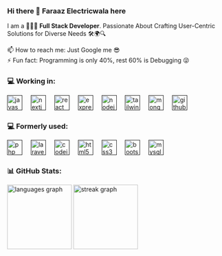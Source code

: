 ### Hi there 👋 Faraaz Electricwala here

<!--
**faraaz-e/faraaz-e** is a ✨ _special_ ✨ repository because its `README.md` (this file) appears on your GitHub profile. -->

<!-- Here are some ideas to get you started: -->
I am a 👨🏻‍💻 **Full Stack Developer**. Passionate About Crafting User-Centric Solutions for Diverse Needs 🛠️🌍🔍

<!-- - 🔭 I’m currently working on Javascript Technologies
- 🌱 I’m currently learning React & Next.js 
- 👯 I’m open to collaborate on Software/Web projects 
- 🤔 I’m looking for help with Data Structures and Algorithms -->
<!-- 💬 Ask me about Tech/Programming -->
📫 How to reach me: Just Google me 😎  
⚡ Fun fact: Programming is only 40%, rest 60% is Debugging 😜  
<!-- - 😄 Pronouns: ... -->

<!-- ## 💻 Tech Stack:
   
![JavaScript](https://img.shields.io/badge/javascript-%23323330.svg?style=for-the-badge&logo=javascript&logoColor=%23F7DF1E)
![Next JS](https://img.shields.io/badge/Next-black?style=for-the-badge&logo=next.js&logoColor=white)
![React](https://img.shields.io/badge/react-%2320232a.svg?style=for-the-badge&logo=react&logoColor=%2361DAFB)
![NodeJS](https://img.shields.io/badge/node.js-6DA55F?style=for-the-badge&logo=node.js&logoColor=white)
![Express.js](https://img.shields.io/badge/express.js-%23404d59.svg?style=for-the-badge&logo=express&logoColor=%2361DAFB)
![jQuery](https://img.shields.io/badge/jquery-%230769AD.svg?style=for-the-badge&logo=jquery&logoColor=white)
![TailwindCSS](https://img.shields.io/badge/tailwindcss-%2338B2AC.svg?style=for-the-badge&logo=tailwind-css&logoColor=white)
![MongoDB](https://img.shields.io/badge/MongoDB-%234ea94b.svg?style=for-the-badge&logo=mongodb&logoColor=white)  
![PHP](https://img.shields.io/badge/php-%23777BB4.svg?style=for-the-badge&logo=php&logoColor=white)
![Laravel](https://img.shields.io/badge/laravel-%23FF2D20.svg?style=for-the-badge&logo=laravel&logoColor=white)
![Code-Igniter](https://img.shields.io/badge/CodeIgniter-%23EF4223.svg?style=for-the-badge&logo=codeIgniter&logoColor=white)
![Bootstrap](https://img.shields.io/badge/bootstrap-%23563D7C.svg?style=for-the-badge&logo=bootstrap&logoColor=white) 
![HTML5](https://img.shields.io/badge/html5-%23E34F26.svg?style=for-the-badge&logo=html5&logoColor=white) 
![CSS3](https://img.shields.io/badge/css3-%231572B6.svg?style=for-the-badge&logo=css3&logoColor=white)
![MySQL](https://img.shields.io/badge/mysql-%2300f.svg?style=for-the-badge&logo=mysql&logoColor=white) 
![Postman](https://img.shields.io/badge/Postman-FF6C37?style=for-the-badge&logo=postman&logoColor=white) -->

### 💻 Working in:
<div align="left">
  <a href="" title="Javascript"><img src="https://cdn.jsdelivr.net/gh/devicons/devicon/icons/javascript/javascript-plain.svg" height="35" alt="javascript logo"  /></a>
  <img width="12" />
  <a href="" title="Next.js"><img src="https://skillicons.dev/icons?i=nextjs" height="35" alt="nextjs logo"  /></a>
  <img width="12" />
  <a href="" title="React"><img src="https://cdn.jsdelivr.net/gh/devicons/devicon/icons/react/react-original.svg" height="35" alt="react logo"  /></a>
  <img width="12" />
  <a href="" title="Express.js"><img src="https://skillicons.dev/icons?i=express" height="35" alt="express logo"  /></a>
  <img width="12" />
  <a href="" title="Node.js"><img src="https://cdn.jsdelivr.net/gh/devicons/devicon/icons/nodejs/nodejs-original.svg" height="35" alt="nodejs logo"  /></a>
  <img width="12" />
  <a href="" title="Tailwind CSS"><img src="https://cdn.simpleicons.org/tailwindcss/06B6D4" height="35" alt="tailwindcss logo"  /></a>
  <img width="12" />
  <a href="" title="MongoDB"><img src="https://cdn.jsdelivr.net/gh/devicons/devicon/icons/mongodb/mongodb-original.svg" height="35" alt="mongodb logo"  /></a>
  <img width="12" />
  <a href="" title="Github"><img src="https://skillicons.dev/icons?i=github" height="35" alt="github logo"  /></a>
</div>

### 💻 Formerly used:
<div align="left">
  <a href="" title="PHP"><img src="https://cdn.jsdelivr.net/gh/devicons/devicon/icons/php/php-original.svg" height="35" alt="php logo"  /></a>
  <img width="12" />
  <a href="" title="Laravel"><img src="https://cdn.simpleicons.org/laravel/FF2D20" height="35" alt="laravel logo"  /></a>
  <img width="12" />
  <a href="" title="CodeIgniter"><img src="https://cdn.jsdelivr.net/gh/devicons/devicon/icons/codeigniter/codeigniter-plain.svg" height="35" alt="codeigniter logo"  /></a>
  <img width="12" />
  <a href="" title="HTML"><img src="https://cdn.jsdelivr.net/gh/devicons/devicon/icons/html5/html5-original.svg" height="35" alt="html5 logo"  /></a>
  <img width="12" />
  <a href="" title="CSS"><img src="https://cdn.jsdelivr.net/gh/devicons/devicon/icons/css3/css3-original.svg" height="35" alt="css3 logo"  /></a>
  <img width="12" />
  <a href="" title="Bootstrap"><img src="https://cdn.jsdelivr.net/gh/devicons/devicon/icons/bootstrap/bootstrap-original.svg" height="35" alt="bootstrap logo"  /></a>
  <img width="12" />
  <a href="" title="MySQL"><img src="https://cdn.jsdelivr.net/gh/devicons/devicon/icons/mysql/mysql-original-wordmark.svg" height="35" alt="mysql logo"  /></a>
</div>
  
### 📊 GitHub Stats:

<div align="left">
  <img src="https://github-readme-stats.vercel.app/api/top-langs?username=faraaz-e&locale=en&hide_title=false&layout=compact&card_width=320&langs_count=5&theme=aura&hide_border=false&order=2" height="150" alt="languages graph"  />
  <img src="https://streak-stats.demolab.com?user=faraaz-e&locale=en&mode=daily&theme=aura&hide_border=false&border_radius=5&order=3" height="150" alt="streak graph"  />
</div>

<!-- ![](https://github-readme-streak-stats.herokuapp.com/?user=faraaz-e&theme=ayu-mirage&hide_border=true)
![](https://github-readme-stats.vercel.app/api/top-langs/?username=faraaz-e&theme=ayu-mirage&hide_border=true&include_all_commits=true&count_private=false&layout=compact) -->
<!-- ![](https://github-readme-stats.vercel.app/api?username=faraaz-e&theme=ayu-mirage&hide_border=true&include_all_commits=true&count_private=false) -->

<!-- ### 🏆 GitHub Trophies
![](https://github-profile-trophy.vercel.app/?username=faraaz-e&theme=darkhub&no-frame=true&no-bg=false&margin-w=4) -->

<!-- ### ✍️ Random Dev Quote
![](https://quotes-github-readme.vercel.app/api?type=horizontal&theme=radical) -->

<!-- --- -->
<!-- [![](https://visitcount.itsvg.in/api?id=faraaz-e&icon=0&color=0)](https://visitcount.itsvg.in) -->

<!-- Proudly created with GPRM ( https://gprm.itsvg.in ) -->


